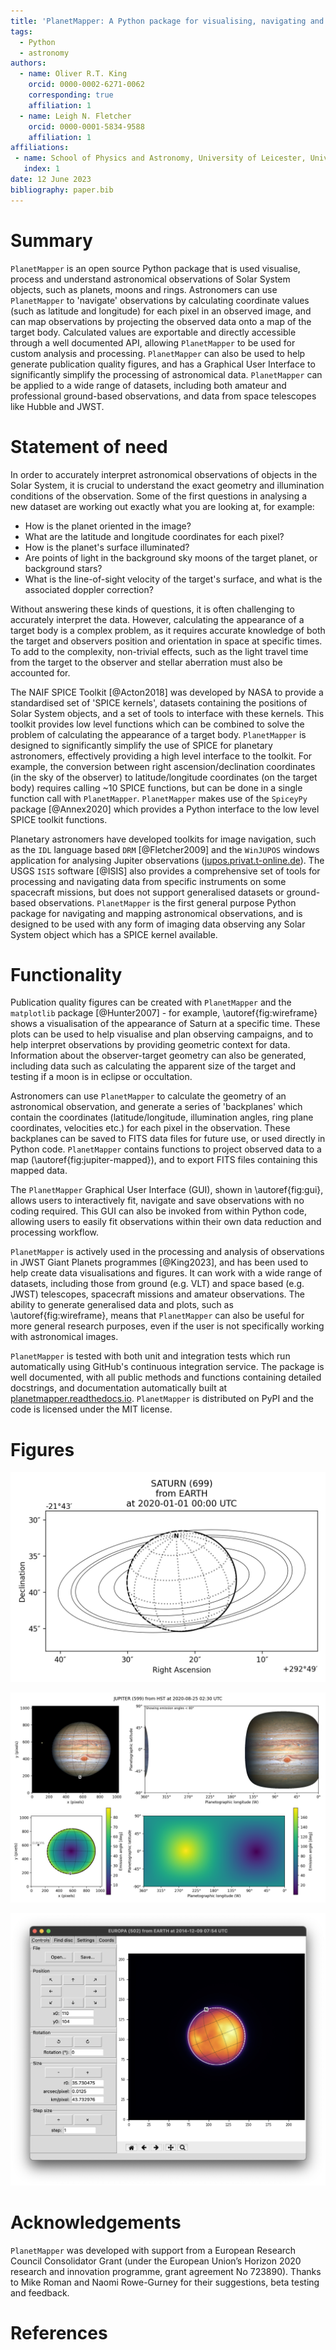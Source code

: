 ```yaml
---
title: 'PlanetMapper: A Python package for visualising, navigating and mapping Solar System observations'
tags:
  - Python
  - astronomy
authors:
  - name: Oliver R.T. King
    orcid: 0000-0002-6271-0062
    corresponding: true
    affiliation: 1
  - name: Leigh N. Fletcher
    orcid: 0000-0001-5834-9588
    affiliation: 1
affiliations:
 - name: School of Physics and Astronomy, University of Leicester, University Road, Leicester, LE1 7RH, United Kingdom
   index: 1
date: 12 June 2023
bibliography: paper.bib
---
```


# Summary
<!-- A summary describing the high-level functionality and purpose of the software for a diverse, non-specialist audience. -->
`PlanetMapper` is an open source Python package that is used visualise, process and understand astronomical observations of Solar System objects, such as planets, moons and rings. Astronomers can use `PlanetMapper` to 'navigate' observations by calculating coordinate values (such as latitude and longitude) for each pixel in an observed image, and can map observations by projecting the observed data onto a map of the target body. Calculated values are exportable and directly accessible through a well documented API, allowing `PlanetMapper` to be used for custom analysis and processing. `PlanetMapper` can also be used to help generate publication quality figures, and has a Graphical User Interface to significantly simplify the processing of astronomical data. `PlanetMapper` can be applied to a wide range of datasets, including both amateur and professional ground-based observations, and data from space telescopes like Hubble and JWST.

# Statement of need
<!-- A Statement of need section that clearly illustrates the research purpose of the software and places it in the context of related work. -->
In order to accurately interpret astronomical observations of objects in the Solar System, it is crucial to understand the exact geometry and illumination conditions of the observation. Some of the first questions in analysing a new dataset are working out exactly what you are looking at, for example:

- How is the planet oriented in the image? 
- What are the latitude and longitude coordinates for each pixel? 
- How is the planet's surface illuminated?
- Are points of light in the background sky moons of the target planet, or background stars?
- What is the line-of-sight velocity of the target's surface, and what is the associated doppler correction?

Without answering these kinds of questions, it is often challenging to accurately interpret the data. However, calculating the appearance of a target body is a complex problem, as it requires accurate knowledge of both the target and observers position and orientation in space at specific times. To add to the complexity, non-trivial effects, such as the light travel time from the target to the observer and stellar aberration must also be accounted for.

The NAIF SPICE Toolkit [@Acton2018] was developed by NASA to provide a standardised set of 'SPICE kernels', datasets containing the positions of Solar System objects, and a set of tools to interface with these kernels. This toolkit provides low level functions which can be combined to solve the problem of calculating the appearance of a target body. `PlanetMapper` is designed to significantly simplify the use of SPICE for planetary astronomers, effectively providing a high level interface to the toolkit. For example, the conversion between right ascension/declination coordinates (in the sky of the observer) to latitude/longitude coordinates (on the target body) requires calling ~10 SPICE functions, but can be done in a single function call with `PlanetMapper`. `PlanetMapper` makes use of the `SpiceyPy` package [@Annex2020] which provides a Python interface to the low level SPICE toolkit functions.

Planetary astronomers have developed toolkits for image navigation, such as the `IDL` language based `DRM` [@Fletcher2009] and the `WinJUPOS` windows application for analysing Jupiter observations ([jupos.privat.t-online.de](http://jupos.privat.t-online.de/index.htm)). The USGS `ISIS` software [@ISIS] also provides a comprehensive set of tools for processing and navigating data from specific instruments on some spacecraft missions, but does not support generalised datasets or ground-based observations. `PlanetMapper` is the first general purpose Python package for navigating and mapping astronomical observations, and is designed to be used with any form of imaging data observing any Solar System object which has a SPICE kernel available.

# Functionality

Publication quality figures can be created with `PlanetMapper` and the `matplotlib` package [@Hunter2007] - for example, \autoref{fig:wireframe} shows a visualisation of the appearance of Saturn at a specific time. These plots can be used to help visualise and plan observing campaigns, and to help interpret observations by providing geometric context for data. Information about the observer-target geometry can also be generated, including data such as calculating the apparent size of the target and testing if a moon is in eclipse or occultation.

Astronomers can use `PlanetMapper` to calculate the geometry of an astronomical observation, and generate a series of 'backplanes' which contain the coordinates (latitude/longitude, illumination angles, ring plane coordinates, velocities etc.) for each pixel in the observation. These backplanes can be saved to FITS data files for future use, or used directly in Python code. `PlanetMapper` contains functions to project observed data to a map (\autoref{fig:jupiter-mapped}), and to export FITS files containing this mapped data.

The `PlanetMapper` Graphical User Interface (GUI), shown in \autoref{fig:gui}, allows users to interactively fit, navigate and save observations with no coding required. This GUI can also be invoked from within Python code, allowing users to easily fit observations within their own data reduction and processing workflow.

`PlanetMapper` is actively used in the processing and  analysis of observations in JWST Giant Planets programmes [@King2023], and has been used to help create data visualisations and figures. It can work with a wide range of datasets, including those from ground (e.g. VLT) and space based (e.g. JWST) telescopes, spacecraft missions and amateur observations. The ability to generate generalised data and plots, such as \autoref{fig:wireframe}, means that `PlanetMapper` can also be useful for more general research purposes, even if the user is not specifically working with astronomical images.

`PlanetMapper` is tested with both unit and integration tests which run automatically using GitHub's continuous integration service. The package is well documented, with all public methods and functions containing detailed docstrings, and documentation automatically built at [planetmapper.readthedocs.io](https://planetmapper.readthedocs.io). `PlanetMapper` is distributed on PyPI and the code is licensed under the MIT license. 

# Figures

![Saturn 'wireframe' plot generated with `PlanetMapper`, visualising the appearance of Saturn from the Earth on 1 January 2020. This plot was created with a single function call, and all elements are fully customisable.\label{fig:wireframe}](../docs/images/saturn_wireframe_radec.png)

![More complex example of `PlanetMapper`'s functionality. The navigated Jupiter observation (top left) was mapped (top right) using `PlanetMapper`. The emission angle backplanes generated with `PlanetMapper` are shown in the bottom panels. Jupiter image credit: NASA, ESA, STScI, A. Simon (Goddard Space Flight Center), and M.H. Wong (University of California, Berkeley) and the OPAL team.\label{fig:jupiter-mapped}](../docs/images/jupiter_mapped.png)

![Screenshot of the `PlanetMapper` graphical user interface being used to fit a ground-based VLT observation of Europa [@King2022]. The user can adjust the location of Europa's fitted disc (the white circle) until it matches Europa's observed disc. If the observation has embedded WCS information (about the approximate telescope pointing), the disc position, rotation and size is initialised with the position derived from the WCS, so often only small manual adjustments to the disc position are needed.\label{fig:gui}](../docs/images/gui_fitting.png)


# Acknowledgements
`PlanetMapper` was developed with support from a European Research Council Consolidator Grant (under the European Union’s Horizon 2020 research and innovation programme, grant agreement No 723890). Thanks to Mike Roman and Naomi Rowe-Gurney for their suggestions, beta testing and feedback.

# References